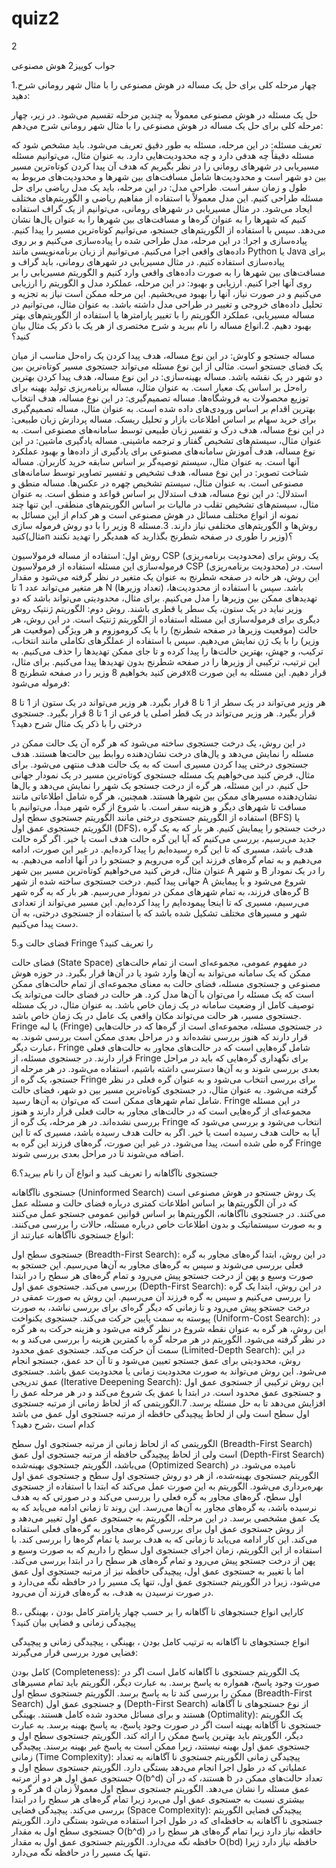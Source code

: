 # quiz2
2

جواب کوییز2 هوش مصنوعی

1.چهار مرحله کلی برای حل یک مساله در هوش مصنوعی را با مثال شهر رومانی شرح دهید:

حل یک مسئله در هوش مصنوعی معمولاً به چندین مرحله تقسیم می‌شود. در زیر، چهار مرحله کلی برای حل یک مساله در هوش مصنوعی را با مثال شهر رومانی شرح می‌دهم:

تعریف مسئله: در این مرحله، مسئله به طور دقیق تعریف می‌شود. باید مشخص شود که مسئله دقیقاً چه هدفی دارد و چه محدودیت‌هایی دارد. به عنوان مثال، می‌توانیم مسئله مسیریابی در شهرهای رومانی را در نظر بگیریم که هدف آن پیدا کردن کوتاه‌ترین مسیر بین دو شهر است و محدودیت‌ها شامل مسافت‌های بین شهرها و محدودیت‌های مربوط به طول و زمان سفر است.
طراحی مدل: در این مرحله، باید یک مدل ریاضی برای حل مسئله طراحی کنیم. این مدل معمولاً با استفاده از مفاهیم ریاضی و الگوریتم‌های مختلف ایجاد می‌شود. در مثال مسیریابی در شهرهای رومانی، می‌توانیم از یک گراف استفاده کنیم که شهرها را به عنوان گره‌ها و مسافت‌های بین شهرها را به عنوان یال‌ها نشان می‌دهد. سپس با استفاده از الگوریتم‌های جستجو، می‌توانیم کوتاه‌ترین مسیر را پیدا کنیم.
پیاده‌سازی و اجرا: در این مرحله، مدل طراحی شده را پیاده‌سازی می‌کنیم و بر روی داده‌های واقعی اجرا می‌کنیم. می‌توانیم از زبان برنامه‌نویسی مانند Python یا Java برای پیاده‌سازی استفاده کنیم. در مثال مسیریابی در شهرهای رومانی، باید گراف و مسافت‌های بین شهرها را به صورت داده‌های واقعی وارد کنیم و الگوریتم مسیریابی را بر روی آنها اجرا کنیم.
ارزیابی و بهبود: در این مرحله، عملکرد مدل و الگوریتم را ارزیابی می‌کنیم و در صورت نیاز، آنها را بهبود می‌بخشیم. این مرحله ممکن است نیاز به تجزیه و تحلیل داده‌های خروجی و تغییر در طراحی مدل داشته باشد. به عنوان مثال، می‌توانیم در مساله مسیریابی، عملکرد الگوریتم را با تغییر پارامترها یا استفاده از الگوریتم‌های بهتر بهبود دهیم.
2.انواع مساله را نام ببرید و شرح مختصری از هر یک با ذکر یک مثال بیان کنید؟

مساله جستجو و کاوش: در این نوع مساله، هدف پیدا کردن یک راه‌حل مناسب از میان یک فضای جستجو است. مثالی از این نوع مسئله می‌تواند جستجوی مسیر کوتاه‌ترین بین دو شهر در یک نقشه باشد.
مساله بهینه‌سازی: در این نوع مساله، هدف پیدا کردن بهترین راه‌حل بر اساس یک معیار است. به عنوان مثال، مساله برنامه‌ریزی تولید بهینه برای توزیع محصولات به فروشگاه‌ها.
مساله تصمیم‌گیری: در این نوع مساله، هدف انتخاب بهترین اقدام بر اساس ورودی‌های داده شده است. به عنوان مثال، مساله تصمیم‌گیری برای خرید سهام بر اساس اطلاعات بازار و تحلیل ریسک.
مساله پردازش زبان طبیعی: در این نوع مساله، هدف درک و تفسیر زبان طبیعی توسط سامانه‌های مصنوعی است. به عنوان مثال، سیستم‌های تشخیص گفتار و ترجمه ماشینی.
مساله یادگیری ماشین: در این نوع مساله، هدف آموزش سامانه‌های مصنوعی برای یادگیری از داده‌ها و بهبود عملکرد آنها است. به عنوان مثال، سیستم توصیه‌گر بر اساس سابقه خرید کاربران.
مساله شناخت تصویر: در این نوع مساله، هدف تشخیص و تفسیر تصاویر توسط سامانه‌های مصنوعی است. به عنوان مثال، سیستم تشخیص چهره در عکس‌ها.
مساله منطق و استدلال: در این نوع مساله، هدف استدلال بر اساس قواعد و منطق است. به عنوان مثال، سیستم‌های تشخیص تقلب در مالیات بر اساس الگوریتم‌های منطقی. این تنها چند نمونه از انواع مختلف مسائل در هوش مصنوعی است و هر کدام از این مسائل به روش‌ها و الگوریتم‌های مختلفی نیاز دارند.
3.مسئله 8 وزیر را با دو روش فرموله سازی کنید(مثالn وزیر را طوری در صفحه شطرنج بگذارید که همدیگر را تهدید نکنند)؟

روش اول: استفاده از مساله فرمولاسیون CSP (محدودیت برنامه‌ریزی) یک روش برای فرموله‌سازی این مسئله استفاده از فرمولاسیون CSP (محدودیت برنامه‌ریزی) است. در این روش، هر خانه در صفحه شطرنج به عنوان یک متغیر در نظر گرفته می‌شود و مقدار هر متغیر می‌تواند عدد 1 تا N (تعداد وزیرها) باشد. سپس با استفاده از محدودیت‌ها، تهدیدهای ممکن بین وزیرها را مدل می‌کنیم. برای مثال، محدودیتی می‌تواند باشد که دو وزیر نباید در یک ستون، یک سطر یا قطری باشند. روش دوم: الگوریتم ژنتیک روش دیگری برای فرموله‌سازی این مسئله استفاده از الگوریتم ژنتیک است. در این روش، هر حالت (موقعیت وزیرها در صفحه شطرنج) را با یک کروموزوم و هر ویژگی (موقعیت هر وزیر) را با یک ژن نمایش می‌دهیم. سپس با استفاده از عملگرهای تکاملی مانند انتخاب، ترکیب، و جهش، بهترین حالت‌ها را پیدا کرده و تا جای ممکن تهدیدها را حذف می‌کنیم. به این ترتیب، ترکیبی از وزیرها را در صفحه شطرنج بدون تهدیدها پیدا می‌کنیم. برای مثال، فرض کنید بخواهیم 8 وزیر را در صفحه شطرنج 8x8 قرار دهیم. این مسئله به این صورت فرموله می‌شود:

هر وزیر می‌تواند در یک سطر از 1 تا 8 قرار بگیرد.
هر وزیر می‌تواند در یک ستون از 1 تا 8 قرار بگیرد.
هر وزیر می‌تواند در یک قطر اصلی یا فرعی از 1 تا 8 قرار بگیرد.
جستجوی درختی را با ذکر یک مثال شرح دهید؟

در این روش، یک درخت جستجوی ساخته می‌شود که هر گره آن یک حالت ممکن در مسئله را نمایش می‌دهد و یال‌های درخت نشان‌دهنده روابط بین حالت‌ها هستند. هدف جستجوی درختی پیدا کردن مسیری است که به یک حالت هدف منتهی می‌شود. برای مثال، فرض کنید می‌خواهیم یک مسئله جستجوی کوتاه‌ترین مسیر در یک نمودار جهانی حل کنیم. در این مسئله، هر گره از درخت جستجو یک شهر را نمایش می‌دهد و یال‌ها نشان‌دهنده مسیرهای ممکن بین شهرها هستند. همچنین، هر گره شامل اطلاعاتی مانند مسافت تا شهرهای دیگر و هزینه سفر است. با شروع از گره شهر مبدأ، می‌توانیم با استفاده از الگوریتم جستجوی درختی مانند الگوریتم جستجوی سطح اول (BFS) یا الگوریتم جستجوی عمق اول (DFS)، درخت جستجو را پیمایش کنیم. هر بار که به یک گره جدید می‌رسیم، بررسی می‌کنیم که آیا این گره حالت هدف است یا خیر. اگر گره حالت هدف باشد، مسیری که تا این گره رسیده‌ایم را پیدا کرده‌ایم. در غیر این صورت، ادامه می‌دهیم و به تمام گره‌های فرزند این گره می‌رویم و جستجو را در آنها ادامه می‌دهیم. به عنوان مثال، فرض کنید می‌خواهیم کوتاه‌ترین مسیر بین شهر A و شهر B را در یک نمودار جهانی پیدا کنیم. درخت جستجوی ساخته شده از شهر A شروع می‌شود و با پیمایش گره‌های فرزند، به تمام شهرهای ممکن در نمودار می‌رسیم. هر بار که به گره شهر B می‌رسیم، مسیری که تا اینجا پیموده‌ایم را پیدا کرده‌ایم. این مسیر می‌تواند از تعدادی شهر و مسیرهای مختلف تشکیل شده باشد که با استفاده از جستجوی درختی، به آن دست پیدا می‌کنیم.

5.فضای حالت و Fringe را تعریف کنید؟

فضای حالت (State Space) در مفهوم عمومی، مجموعه‌ای است از تمام حالت‌های ممکن که یک سامانه می‌تواند به آن‌ها وارد شود یا در آن‌ها قرار بگیرد. در حوزه هوش مصنوعی و جستجوی مسئله، فضای حالت به معنای مجموعه‌ای از تمام حالت‌های ممکن است که یک مسئله را می‌توان با آن‌ها مدل کرد. هر حالت در فضای حالت می‌تواند یک توصیف کامل از وضعیت سامانه در یک زمان خاص باشد. به عنوان مثال، در یک مسئله جستجوی مسیر، هر حالت می‌تواند مکان واقعی یک عامل در یک زمان خاص باشد. Fringe یا لبه (Fringe) در جستجوی مسئله، مجموعه‌ای است از گره‌ها که در حالت‌هایی قرار دارند که هنوز بررسی نشده‌اند و در مراحل بعدی ممکن است بررسی شوند. به عبارت دیگر، Fringe شامل گره‌هایی است که در حالت‌های مجاور به حالت‌های فعلی قرار دارند. در جستجوی مسئله، از Fringe برای نگهداری گره‌هایی که باید در مراحل بعدی بررسی شوند و به آن‌ها دسترسی داشته باشیم، استفاده می‌شود. در هر مرحله از جستجو، یک گره از Fringe برای بررسی انتخاب می‌شود و به عنوان گره فعلی در نظر گرفته می‌شود. به عنوان مثال، در جستجوی کوتاه‌ترین مسیر بین دو شهر، فضای حالت شامل تمام شهرهای ممکن است که می‌توان به آن‌ها رسید. Fringe در این مسئله مجموعه‌ای از گره‌هایی است که در حالت‌های مجاور به حالت فعلی قرار دارند و هنوز بررسی نشده‌اند. در هر مرحله، یک گره از Fringe انتخاب می‌شود و بررسی می‌شود که آیا به حالت هدف رسیده است یا خیر. اگر به حالت هدف رسیده باشد، مسیری که تا این گره طی شده است، پیدا می‌شود. در غیر این صورت، گره‌های فرزند این گره به Fringe اضافه می‌شوند تا در مراحل بعدی بررسی شوند.

6.جستجوی ناآگاهانه را تعریف کنید و انواع آن را نام ببرید؟

جستجوی ناآگاهانه (Uninformed Search) یک روش جستجو در هوش مصنوعی است که در آن الگوریتم‌ها بر اساس اطلاعات کمتری درباره فضای حالت و مسئله عمل می‌کنند. در جستجوی ناآگاهانه، الگوریتم‌ها بر اساس قوانین عمومی جستجو عمل می‌کنند و به صورت سیستماتیک و بدون اطلاعات خاص درباره مسئله، حالات را بررسی می‌کنند. انواع جستجوی ناآگاهانه عبارتند از:

جستجوی سطح اول (Breadth-First Search): در این روش، ابتدا گره‌های مجاور به گره فعلی بررسی می‌شوند و سپس به گره‌های مجاور به آن‌ها می‌رسیم. این جستجو به صورت وسیع و پهن از درخت جستجو پیش می‌رود و تمام گره‌های هر سطح را در ابتدا بررسی می‌کند.
جستجوی عمق اول (Depth-First Search): در این روش، ابتدا یک گره را بررسی می‌کنیم و سپس به گره فرزند آن می‌رسیم. این روش به صورت عمقی در درخت جستجو پیش می‌رود و تا زمانی که دیگر گره‌ای برای بررسی نباشد، به صورت پیوسته به سمت پایین حرکت می‌کند.
جستجوی یکنواخت (Uniform-Cost Search): در این روش، هر گره به عنوان نقطه شروع در نظر گرفته می‌شود و هزینه حرکت به هر گره در نظر گرفته می‌شود. الگوریتم در هر مرحله گره با کمترین هزینه را بررسی می‌کند و به سمت آن حرکت می‌کند.
جستجوی عمق محدود (Limited-Depth Search): در این روش، محدودیتی برای عمق جستجو تعیین می‌شود و تا آن حد عمق، جستجو انجام می‌شود. این روش می‌تواند به صورت محدودیت زمانی یا محدودیت عمق باشد.
جستجوی عمق تدریجی (Iterative Deepening Search): این روش ترکیبی از جستجوی عمق اول و جستجوی عمق محدود است. در ابتدا با عمق یک شروع می‌کند و در هر مرحله عمق را افزایش می‌دهد تا به حل مسئله برسد.
7.الگوریتمی که از لحاظ زمانی از مرتبه جستجوی اول سطح است ولی از لحاظ پیچیدگی حافظه از مرتبه جستجوی اول عمق می باشد کدام است ،شرح دهید؟

الگوریتمی که از لحاظ زمانی از مرتبه جستجوی اول سطح (Breadth-First Search) است ولی از لحاظ پیچیدگی حافظه از مرتبه جستجوی اول عمق (Depth-First Search) می‌باشد، الگوریتم جستجوی بهینه‌شده (Optimized Search) نامیده می‌شود. در الگوریتم جستجوی بهینه‌شده، از هر دو روش جستجوی اول سطح و جستجوی عمق اول بهره‌برداری می‌شود. الگوریتم به این صورت عمل می‌کند که ابتدا با استفاده از جستجوی اول سطح، گره‌های مجاور به گره فعلی را بررسی می‌کند و در صورتی که به هدف نرسیده باشد، به گره‌های مجاور به آن‌ها می‌رسد. این روند تا زمانی ادامه می‌یابد که به یک عمق مشخصی برسد. در این مرحله، الگوریتم به جستجوی عمق اول تغییر می‌دهد و از روش جستجوی عمق اول برای بررسی گره‌های مجاور به گره‌های فعلی استفاده می‌کند. این کار ادامه می‌یابد تا زمانی که به هدف برسد یا تمام گره‌ها را بررسی کند. با استفاده از این الگوریتم، زمان اجرای جستجوی اول سطح را داریم که به صورت وسیع و پهن از درخت جستجو پیش می‌رود و تمام گره‌های هر سطح را در ابتدا بررسی می‌کند. اما با تغییر به جستجوی عمق اول، پیچیدگی حافظه نیز از مرتبه جستجوی اول عمق می‌شود، زیرا در الگوریتم جستجوی عمق اول، تنها یک مسیر را در حافظه نگه می‌دارد و در صورت نرسیدن به هدف، به گره‌های فرزند آن می‌رود.

8.کارایی انواع جستجوهای نا آگاهانه را بر حسب چهار پارامتر کامل بودن ، بهینگی ، پیچیدگی زمانی و فضایی بیان کنید؟

انواع جستجوهای نا آگاهانه به ترتیب کامل بودن ، بهینگی ، پیچیدگی زمانی و پیچیدگی فضایی مورد بررسی قرار می‌گیرند:

کامل بودن (Completeness): یک الگوریتم جستجوی نا آگاهانه کامل است اگر در صورت وجود پاسخ، همواره به پاسخ برسد. به عبارت دیگر، الگوریتم باید تمام مسیرهای ممکن را بررسی کند تا به پاسخ برسد. الگوریتم جستجوی سطح اول (Breadth-First Search) و جستجوی عمق اول (Depth-First Search) از نوع جستجوهای نا آگاهانه هستند و برای مسائل محدود شده کامل هستند.
بهینگی (Optimality): یک الگوریتم جستجوی نا آگاهانه بهینه است اگر در صورت وجود پاسخ، به پاسخ بهینه برسد. به عبارت دیگر، الگوریتم باید بهترین پاسخ ممکن را ارائه کند. الگوریتم جستجوی سطح اول و جستجوی عمق اول بهینه نیستند، زیرا ممکن است به پاسخ غیر بهینه برسند.
پیچیدگی زمانی (Time Complexity): پیچیدگی زمانی الگوریتم جستجوی نا آگاهانه به تعداد عملیاتی که در طول اجرا انجام می‌دهد بستگی دارد. الگوریتم جستجوی سطح اول و جستجوی عمق اول هر دو از مرتبه O(b^d) هستند، که در آن b تعداد حالت‌های ممکن در هر گره و d عمق مسئله را نشان می‌دهد. الگوریتم جستجوی سطح اول معمولاً زمان بیشتری نسبت به جستجوی عمق اول می‌برد زیرا تمام گره‌های هر سطح را در ابتدا بررسی می‌کند.
پیچیدگی فضایی (Space Complexity): پیچیدگی فضایی الگوریتم جستجوی نا آگاهانه به حافظه‌ای که در طول اجرا استفاده می‌شود بستگی دارد. الگوریتم جستجوی سطح اول به مقدار O(b^d) حافظه نیاز دارد زیرا تمام گره‌های هر سطح را در حافظه نگه می‌دارد. الگوریتم جستجوی عمق اول به مقدار O(bd) حافظه نیاز دارد زیرا تنها یک مسیر را در حافظه نگه می‌دارد.
